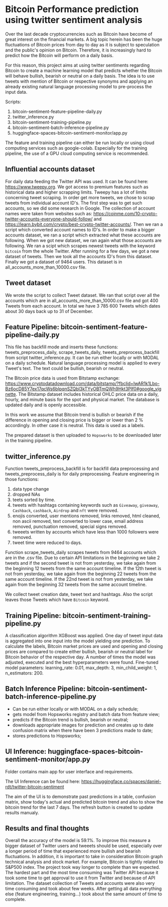 # Bitcoin Performance prediction using twitter sentiment analysis

Over the last decade cryptocurrencies such as Bitcoin have become of great interest on the financial markets. 
A big topic herein has been the huge fluctuations of Bitcoin prices from day to day as it is subject to speculation and the public's opinion on Bitcoin.
Therefore, it is increasingly hard to predict how the Bitcoin will perform on a daily basis.

For this reason, this project aims at using twitter sentiments regarding Bitcoin to create a machine learning model that predicts whether the Bitcoin will behave bullish, bearish or neutral on a daily basis.
The idea is to use tweets with mention of Bitcoin or respective synonyms and applying an already existing natural language processing model to pre-process the input data.

Scripts:
1. bitcoin-sentiment-feature-pipeline-daily.py
2. twitter_inference.py
3. bitcoin-sentiment-training-pipeline.py
4. bitcoin-sentiment-batch-inference-pipeline.py
5. huggingface-spaces-bitcoin-sentiment-monitor/app.py

The feature and training pipeline can either be run locally or using cloud computing services such as google-colab. Especially for the training pipeline, the use of a GPU cloud computing service is recommended.

## Influential accounts dataset

For daily data feeding the Twitter API was used. It can be found here: https://www.tweepy.org. We got access to premium features such as historical data and higher scrapping limits.
Tweepy has a lot of limits concerning tweet scraping. In order get more tweets, we chose to scrap tweets from individual account ID's. The first step was to get such accounts, so we did some research in Google. The collection of account names were taken from websites such as: https://coinme.com/10-crypto-twitter-accounts-everyone-should-follow/ and https://learn.bybit.com/crypto/best-crypto-twitter-accounts/. Then we ran a script which converted account names to ID's. In order to make a bigger accounts dataset, we ran a script which extracted what these accounts are following. When we got new dataset, we ran again what those accounts are following. We ran a scipt which scrapes newest tweets with the keyword `bitcoin` from the whole Twitter. After running for a few days, we got a new dataset of tweets. Then we took all the accounts ID's from this dataset. Finally we got a dataset of 9464 users. This dataset is in all_accounts_more_than_10000.csv file.


## Tweet dataset
We wrote the script to collect Tweet dataset. We ran that script over all the accounts which are in all_accounts_more_than_10000.csv file and got 400 Tweets from each account. In total we have 3 785 600 Tweets which dates about 30 days back up to 31 of December.

## Feature Pipeline: bitcoin-sentiment-feature-pipeline-daily.py
This file has backfill mode and inserts these functions: tweets_preprocess_daily, scrape_tweets_daily, tweets_preprocess_backfill from script twitter_inference.py.
It can be run either locally or with MODAL on a daily schedule.
Natural language processing model is applied to every Tweet's text. The text could be bullish, bearish or neutral.

The Bitcoin price data is used from Bitstamp exchange: https://www.cryptodatadownload.com/data/bitstamp/?fbclid=IwAR1k1Lbo-Bz6ocD85Y7ex17qcWs6bIpqnSZQbI3kTYyOBTmQWh9Hkt3Plf0#google_vignette.
The Bitstamp dataset includes historical OHLC price data on a daily, hourly, and minute basis for the spot and physical market. The database is updated daily and is openly accessible.

In this work we assume that Bitcoin trend is bullish or bearish if the difference in opening and closing price is bigger or lower than 2 % accordingly. In other case it is neutral. This data is used as a labels.

The prepared dataset is then uploaded to `Hopsworks` to be downloaded later in the training pipeline.

## twitter_inference.py
Function tweets_preprocess_backfill is for backfill data preprocessing and tweets_preprocess_daily is for daily preprocessing. Feature engineering in those functions:
1. data type change
2. dropped NAs
3. teets sorted by time. 
4. tweets with hashtags containing keywords such as `Giveaway`, `giveaway`, `Cashback`, `cashback`, `Airdrop` and `nft` were removed.
5. enojis converted, user mentions removed, links removed, html cleaned, non ascii removed, text converted to lower case, email address removed, punctuation removed, special signs removed. 
6. tweeets written by accounts which have less than 1000 followers were removed.
7. tweet time were reduced to days.

Function scrape_tweets_daily scrapes tweets from 9464 accounts which are in the .csv file. Due to certain API limitations in the beginning we take 2 tweets and if the second tweet is not from yesterday, we take again from the beginning 12 tweets from the same account timeline. If the 12th tweet is not from yesterday, we take again from the beginning 22 tweets from the same account timeline. If the 22nd tweet is not from yesterday, we take again from the beginning 32 tweets from the same account timeline.

We collect tweet creation date, tweet text and hashtags. 
Also the script leaves those Tweets which have `Bitcoin` keyword.

## Training Pipeline: bitcoin-sentiment-training-pipeline.py
A classification algorithm XGBoost was applied. One day of tweet input data is aggregated into one input into the model yielding one prediction.
To calculate the labels, Bitcoin market prices are used and opening and closing prices are compared to create either bullish, bearish or neutral label for Bitcoin behavior of the respective day.
A number of times the model was adjusted, executed and the best hyperparameters were found. Fine-tuned model parameters: learning_rate: 0.01, max_depth: 3, min_child_weight: 1, n_estimators: 200.

## Batch Inference Pipeline: bitcoin-sentiment-batch-inference-pipeline.py
- Can be run either locally or with MODAL on a daily schedule;
- gets model from Hopsworks registry and batch data from feature view;
- predicts if the Bitcoin trend is bullish, bearish or neutral;
- downloads appropriate images for prediction and creates up to date confusion matrix when there have been 3 predictions made to date;
- stores predictions to Hopsworks;

## UI Inference: huggingface-spaces-bitcoin-sentiment-monitor/app.py

Folder contains main app for user interface and requirements.

The UI Inference can be found here: https://huggingface.co/spaces/daniel-rdt/twitter-bitcoin-sentiment

The aim of the UI is to demonstrate past predictions in a table, confusion matrix, show today's actual and predicted bitcoin trend and also to show the bitcoin trend for the last 7 days. The refresh button is created to update results manualy.

## Results and final thoughts
Overall the accuracy of the model is 59.1%. To improve this measure a bigger dataset of Twitter users and tweeets should be used, especially over a longer period of time that experienced more bullish and bearish fluctuations. In addition, it is important to take in consideration Bitcoin graph technical analysis and stock market. For example, Bitcoin is tightly related to S&P500 index.
The project took way longer to complete than we expected. The hardest part and the most time consuming was Twitter API because it took some time to get approval to use it from Twitter and because of API limitation. The dataset collection of Tweets and accounts were also very time consuming and took about few weeks. After getting all data everything else (feature engineering, training...) took about the same amount of time to complete. 
